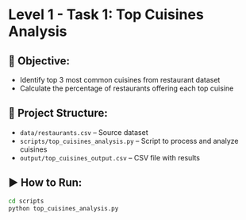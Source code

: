 # Level 1 - Task 1: Top Cuisines Analysis

## 📌 Objective:
- Identify top 3 most common cuisines from restaurant dataset
- Calculate the percentage of restaurants offering each top cuisine

## 📁 Project Structure:
- `data/restaurants.csv` – Source dataset
- `scripts/top_cuisines_analysis.py` – Script to process and analyze cuisines
- `output/top_cuisines_output.csv` – CSV file with results

## ▶️ How to Run:
```bash
cd scripts
python top_cuisines_analysis.py
